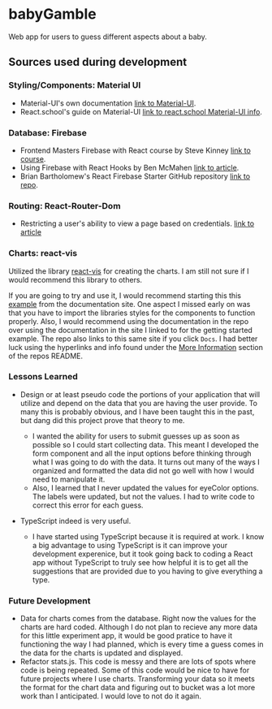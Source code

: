 # babyGamble

Web app for users to guess different aspects about a baby.

## Sources used during development

### Styling/Components: Material UI

- Material-UI's own documentation [link to Material-UI](https://material-ui.com/).
- React.school's guide on Material-UI [link to react.school Material-UI info](https://react.school/material-ui).

### Database: Firebase

- Frontend Masters Firebase with React course by Steve Kinney [link to course](https://frontendmasters.com/courses/firebase-react-v2/).
- Using Firebase with React Hooks by Ben McMahen [link to article](https://dev.to/bmcmahen/using-firebase-with-react-hooks-21ap).
- Brian Bartholomew's React Firebase Starter GitHub repository [link to repo](https://github.com/bcbrian/react-firebase-starter).

### Routing: React-Router-Dom

- Restricting a user's ability to view a page based on credentials. [link to article](https://medium.com/craft-academy/how-to-restrict-your-routes-and-links-in-react-js-now-with-hooks-12b395c1a2fe)

### Charts: react-vis

Utilized the library [react-vis](https://github.com/uber/react-vis) for creating the charts. I am still not sure if I would recommend this library to others.

If you are going to try and use it, I would recommend starting this this [example](https://uber.github.io/react-vis/documentation/getting-started/creating-a-new-react-vis-project) from the documentation site. One aspect I missed early on was that you have to import the libraries styles for the components to function properly. Also, I would recommend using the documentation in the repo over using the documentation in the site I linked to for the getting started example. The repo also links to this same site if you click `Docs`. I had better luck using the hyperlinks and info found under the [More Information](https://uber.github.io/react-vis/documentation/getting-started/creating-a-new-react-vis-project) section of the repos README.

### Lessons Learned

- Design or at least pseudo code the portions of your application that will utilize and depend on the data that you are having the user provide. To many this is probably obvious, and I have been taught this in the past, but dang did this project prove that theory to me.

  - I wanted the ability for users to submit guesses up as soon as possible so I could start collecting data. This meant I developed the form component and all the input options before thinking through what I was going to do with the data. It turns out many of the ways I organized and formatted the data did not go well with how I would need to manipulate it.
  - Also, I learned that I never updated the values for eyeColor options. The labels were updated, but not the values. I had to write code to correct this error for each guess.

- TypeScript indeed is very useful.
  - I have started using TypeScript because it is required at work. I know a big advantage to using TypeScript is it can improve your development experenice, but it took going back to coding a React app without TypeScript to truly see how helpful it is to get all the suggestions that are provided due to you having to give everything a type.

### Future Development

- Data for charts comes from the database. Right now the values for the charts are hard coded. Although I do not plan to recieve any more data for this little experiment app, it would be good pratice to have it functioning the way I had planned, which is every time a guess comes in the data for the charts is updated and displayed.
- Refactor stats.js. This code is messy and there are lots of spots where code is being repeated. Some of this code would be nice to have for future projects where I use charts. Transforming your data so it meets the format for the chart data and figuring out to bucket was a lot more work than I anticipated. I would love to not do it again.
